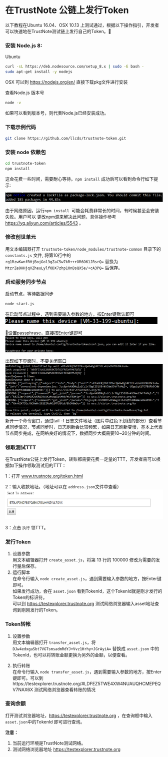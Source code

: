 在TrustNote 公链上发行Token
===============================

以下教程在Ubuntu 16.04、OSX 10.13 上测试通过，根据以下操作指引，开发者可以快速地在TrustNote测试链上发行自己的Token。
<!-- //NODE.JS ENV  -->
<!-- // VERSION  -->

### 安装 Node.js 8:

Ubuntu

```bash
curl -sL https://deb.nodesource.com/setup_8.x | sudo -E bash -
sudo apt-get install -y nodejs
```
OSX 可以到 https://nodejs.org/en/ 直接下载pkg文件进行安装

查看Node.js 版本号
```bash
node -v
```
如果可以看到版本号，则代表Node.js已经安装成功。


### 下载示例代码

```bash
git clone https://github.com/llcds/trustnote-token.git
```
### 安装 node 依赖包
```bash
cd trustnote-token
npm install
```
这会花费一些时间，需要耐心等待。`npm install` 成功后可以看到命令行如下提示:

![](./images/image02.png )

由于网络原因，运行`npm install `可能会耗费非常长的时间，有时候甚至会安装失败。用户可以 更改npm源来解决此问题，具体操作参考 https://yq.aliyun.com/articles/5543 。


### 修改创世单元

用文本编辑器打开 `trustnote-token/node_modules/trustnote-common` 目录下的 `constants.js` 文件, 将第10行中的 `rg1RzwKwnfRHjBojGol3gZaC5w7kR++rOR6O61JRsrQ=` 替换为 `MtzrZeOHHjqVZheuLylf0DX7zhp10nBsQX5e/+cA3PQ=` 后保存。


### 启动服务同步节点

启动节点，等待数据同步
``` bash
node start.js
```
在启动节点过程中，遇到需要输入参数的地方，按Enter键默认即可
![](./images/devicename.png )

设置passphrase，直接按Enter键即可
![](./images/passprase.png )

出现如下界面时，不要关闭窗口
![](./images/success.png )
新开一个命令窗口，通过tail -f 日志文件地址（图片中红色下划线的部分）查看节点同步情况，节点同步时，日志刷新会比较频繁，如果日志刷新变慢，基本上代表节点同步完成，在网络良好的情况下，数据同步大概需要10~20分钟的时间。

###  领取测试TTT

在TrustNote公链上发行Token，转账都需要花费一定量的TTT，开发者需可以根据如下操作领取测试用的TTT：

1：打开 www.trustnote.org/token.html 

2：输入收款地址。（地址可以在 `address.json`文件中查看）
![](./images/getmoney.png )

3：点击 `执行` 领TTT。


###    发行Token
1. 设置参数  
 用文本编辑器打开 `create_asset.js`，将第 13 行的 100000 修改为需要的发行量后保存。
2. 运行脚本  
在命令行输入 `node create_asset.js`，遇到需要输入参数的地方，按Enter键即可。   
如果发行成功，会在 `asset.json` 看到TokenId，这个TokenId就是刚才发行的Token的标识符。   
可以到 https://testexplorer.trustnote.org 测试网络浏览器输入asset地址查询到刚刚发行的Token。


###    Token转帐
 1. 设置参数  
 用文本编辑器打开 `transfer_asset.js`，将 `DJw4edxgaSbt7VGTsmsadmRdYJ+Vvz1Hrhy+JGrAyiA=` 替换成 `asset.json` 中的TokenId，也可以将转账金额更换为另外的金额，以便查看。

 2. 执行转账  
 在命令行输入 `node transfer_asset.js`，遇到需要输入参数的地方，按Enter键即可。可以到https://testexplorer.trustnote.org/#LDFEZ5TWE4XW4NUAUQHCMEPEQV7NAX6X 测试网络浏览器查看转账的情况

###    查询余额
打开测试浏览器地址，https://testexplorer.trustnote.org ，在查询框中输入`asset.json`中的TokenId 即可进行查询。



**注意：** 
1. 当前运行环境是TrustNote测试网络。
2.  测试网络浏览器地址 https://testexplorer.trustnote.org